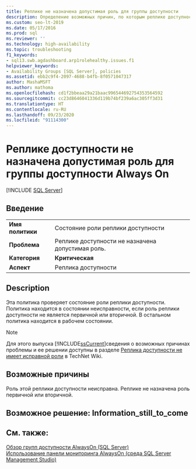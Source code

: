 ```yaml
---
title: Реплике не назначена допустимая роль для группы доступности
description: Определение возможных причин, по которым реплике доступности может быть не назначена допустимая роль для группы доступности Always On.
ms.custom: seo-lt-2019
ms.date: 05/17/2016
ms.prod: sql
ms.reviewer: ''
ms.technology: high-availability
ms.topic: troubleshooting
f1_keywords:
- sql13.swb.agdashboard.arp1rolehealthy.issues.f1
helpviewer_keywords:
- Availability Groups [SQL Server], policies
ms.assetid: ebb2c9f4-2097-4688-b4fb-8f0571047317
author: MashaMSFT
ms.author: mathoma
ms.openlocfilehash: cd1f2bbeaa29a21baac996544692754353564592
ms.sourcegitcommit: cc23d8646041336d119b74bf239a6ac305ff3d31
ms.translationtype: HT
ms.contentlocale: ru-RU
ms.lasthandoff: 09/23/2020
ms.locfileid: "91114300"
---
```

# <a name="availability-replica-does-not-have-a-healthy-role-for-an-always-on-availability-group"></a>Реплике доступности не назначена допустимая роль для группы доступности Always On
[!INCLUDE [SQL Server](../../../includes/applies-to-version/sqlserver.md)]
    
## <a name="introduction"></a>Введение  
  
|||  
|-|-|  
|**Имя политики**|Состояние роли реплики доступности|  
|**Проблема**|Реплике доступности не назначена допустимая роль.|  
|**Категория**|**Критическая**|  
|**Аспект**|Реплика доступности|  
  
## <a name="description"></a>Description  
 Эта политика проверяет состояние роли реплики доступности. Политика находится в состоянии неисправности, если роль реплики доступности не является первичной или вторичной. В остальном политика находится в рабочем состоянии.  
  
> [!NOTE]  
>  Для этого выпуска [!INCLUDE[ssCurrent](../../../includes/sscurrent-md.md)]сведения о возможных причинах проблемы и ее решении доступны в разделе [Реплика доступности не имеет исправной роли](https://go.microsoft.com/fwlink/p/?LinkId=220856) в TechNet Wiki.  
  
## <a name="possible-causes"></a>Возможные причины  
 Роль этой реплики доступности неисправна. Реплике не назначена роль первичной или вторичной.  
  
## <a name="possible-solution-information_still_to_come"></a>Возможное решение: Information_still_to_come  
  
## <a name="see-also"></a>См. также:  
 [Обзор групп доступности AlwaysOn (SQL Server)](../../../database-engine/availability-groups/windows/overview-of-always-on-availability-groups-sql-server.md)   
 [Использование панели мониторинга AlwaysOn (среда SQL Server Management Studio)](../../../database-engine/availability-groups/windows/use-the-always-on-dashboard-sql-server-management-studio.md)  
  
  
